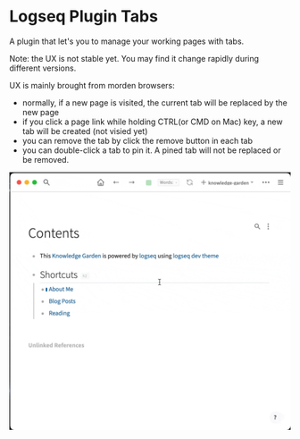 # Logseq Plugin Tabs

A plugin that let's you to manage your working pages with tabs.

Note: the UX is not stable yet. You may find it change rapidly during different versions.

UX is mainly brought from morden browsers:
- normally, if a new page is visited, the current tab will be replaced by the new page
- if you click a page link while holding CTRL(or CMD on Mac) key, a new tab will be created (not visied yet)
- you can remove the tab by click the remove button in each tab
- you can double-click a tab to pin it. A pined tab will not be replaced or be removed.

![](./demo.gif)
